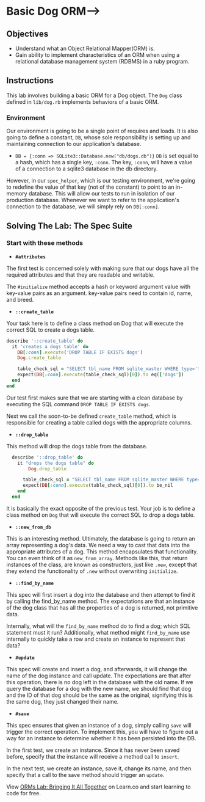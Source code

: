 # Basic Dog ORM-->

## Objectives

- Understand what an Object Relational Mapper(ORM) is.
- Gain ability to implement characteristics of an ORM when using a relational
  database management system (RDBMS) in a ruby program.

## Instructions

This lab involves building a basic ORM for a Dog object.  The `Dog` class
defined in `lib/dog.rb` implements behaviors of a basic ORM.

### **Environment**

Our environment is going to be a single point of requires and loads.  It is also
going to define a constant, `DB`, whose sole responsibility is setting up and
maintaining connection to our application's database.

- `DB = {:conn => SQLite3::Database.new("db/dogs.db")}` `DB` is set equal to a
  hash, which has a single key, `:conn`. The key, `:conn`,  will have a value of
  a connection to a sqlite3 database in the db directory.

However, in our `spec_helper`, which is our testing environment, we're going to
redefine the value of that key (not of the constant) to point to an in-memory
database. This will allow our tests to run in isolation of our production
database. Whenever we want to refer to the application's connection to the
database, we will simply rely on `DB[:conn]`.

## Solving The Lab: The Spec Suite

### Start with these methods

- **`#attributes`**

The first test is concerned solely with making sure that our dogs have all the
required attributes and that they are readable and writable.

The `#initialize` method accepts a hash or keyword argument value with key-value
pairs as an argument. key-value pairs need to contain id, name, and breed.

- **`::create_table`**

Your task  here is to define a class method on Dog that will execute the correct
SQL to create a dogs table.

```ruby
describe '::create_table' do
  it 'creates a dogs table' do
    DB[:conn].execute('DROP TABLE IF EXISTS dogs')
    Dog.create_table

    table_check_sql = "SELECT tbl_name FROM sqlite_master WHERE type='table' AND tbl_name='dogs';"
    expect(DB[:conn].execute(table_check_sql)[0]).to eq(['dogs'])
  end
end
```

Our test first makes sure that we are starting with a clean database by
executing the SQL command `DROP TABLE IF EXISTS dogs`.

Next we call the soon-to-be defined `create_table` method, which is responsible
for creating a table called dogs with the appropriate columns.

- **`::drop_table`**

This method will drop the dogs table from the database.

```ruby
  describe '::drop_table' do
    it "drops the dogs table" do
        Dog.drop_table

      table_check_sql = "SELECT tbl_name FROM sqlite_master WHERE type='table' AND tbl_name='dogs';"
      expect(DB[:conn].execute(table_check_sql)[0]).to be_nil
    end
  end
```

It is basically the exact opposite of the previous test. Your job is to define a
class method on `Dog` that will execute the correct SQL to drop a dogs table.

- **`::new_from_db`**

This is an interesting method. Ultimately, the database is going to return an
array representing a dog's data. We need a way to cast that data into the
appropriate attributes of a dog. This method encapsulates that functionality.
You can even think of it as  `new_from_array`. Methods like this, that return
instances of the class, are known as constructors, just like `.new`, except that
they extend the functionality of `.new` without overwriting `initialize`.

- **`::find_by_name`**

This spec will first insert a dog into the database and then attempt to find it
by calling the find_by_name method. The expectations are that an instance of the
dog class that has all the properties of a dog is returned, not primitive data.

Internally, what will the `find_by_name` method do to find a dog; which SQL
statement must it run? Additionally, what method might `find_by_name` use
internally to quickly take a row and create an instance to represent that data?

- **`#update`**

This spec will create and insert a dog, and afterwards, it will change the name
of the dog instance and call update. The expectations are that after this
operation, there is no dog left in the database with the old name. If we query
the database for a dog with the new name, we should find that dog and the ID of
that dog should be the same as the original, signifying this is the same dog,
they just changed their name.

- **`#save`**

This spec ensures that given an instance of a dog, simply calling `save` will
trigger the correct operation. To implement this, you will have to figure out a
way for an instance to determine whether it has been persisted into the DB.

In the first test, we create an instance. Since it has never been saved
before, specify that the instance will receive a method call to `insert`.

In the next test, we create an instance, save it, change its name, and then
specify that a call to the save method should trigger an `update`.

<p data-visibility='hidden'>View <a href='https://learn.co/lessons/bringing-it-all-together' title='Basic Dog ORM'>ORMs Lab: Bringing It All Together</a> on Learn.co and start learning to code for free.</p>
